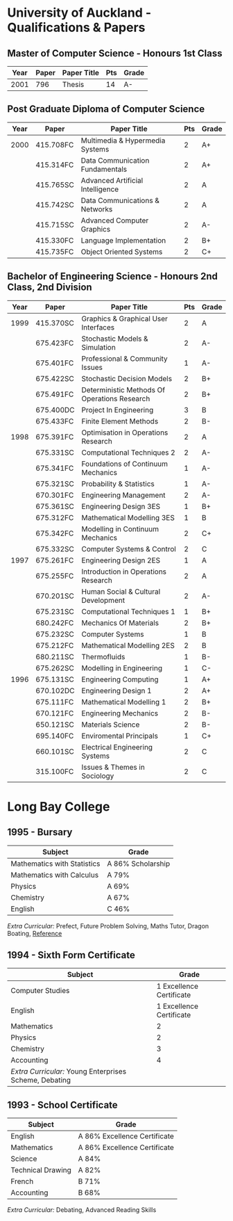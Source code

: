 # University of Auckland - Qualifications & Papers

## Master of Computer Science - Honours 1st Class
|Year|Paper|Paper Title|Pts|Grade|
|----|-----|-----------|---|-----|
|2001|796|Thesis|14|A-| 

## Post Graduate Diploma of Computer Science
|Year|Paper|Paper Title|Pts|Grade|
|----|-----|-----------|---|-----|
|2000|415.708FC|Multimedia & Hypermedia Systems|2|A+| 
||415.314FC|Data Communication Fundamentals|2|A+| 
||415.765SC|Advanced Artificial Intelligence|2|A| 
||415.742SC|Data Communications & Networks|2|A| 
||415.715SC|Advanced Computer Graphics|2|A-| 
||415.330FC|Language Implementation|2|B+| 
||415.735FC|Object Oriented Systems|2|C+| 

## Bachelor of Engineering Science - Honours 2nd Class, 2nd Division
|Year|Paper|Paper Title|Pts|Grade|
|----|-----|-----------|---|-----|
|1999|415.370SC|Graphics & Graphical User Interfaces|2|A| 
||675.423FC|Stochastic Models & Simulation|2|A-| 
||675.401FC|Professional & Community Issues|1|A-| 
||675.422SC|Stochastic Decision Models|2|B+| 
||675.491FC|Deterministic Methods Of Operations Research|2|B+| 
||675.400DC|Project In Engineering|3|B| 
||675.433FC|Finite Element Methods|2|B-| 
|1998|675.391FC|Optimisation in Operations Research|2|A| 
||675.331SC|Computational Techniques 2|2|A-| 
||675.341FC|Foundations of Continuum Mechanics|1|A-| 
||675.321SC|Probability & Statistics|1|A-| 
||670.301FC|Engineering Management|2|A-| 
||675.361SC|Engineering Design 3ES|1|B+| 
||675.312FC|Mathematical Modelling 3ES|1|B| 
||675.342FC|Modelling in Continuum Mechanics|2|C+| 
||675.332SC|Computer Systems & Control|2|C| 
|1997|675.261FC|Engineering Design 2ES|1|A| 
||675.255FC|Introduction in Operations Research|2|A| 
||670.201SC|Human Social & Cultural Development|2|A-| 
||675.231SC|Computational Techniques 1|1|B+| 
||680.242FC|Mechanics Of Materials|2|B+| 
||675.232SC|Computer Systems|1|B| 
||675.212FC|Mathematical Modelling 2ES|2|B| 
||680.211SC|Thermofluids|1|B-| 
||675.262SC|Modelling in Engineering|1|C-|
|1996|675.131SC|Engineering Computing|1|A+| 
||670.102DC|Engineering Design 1|2|A+| 
||675.111FC|Mathematical Modelling 1|2|B+| 
||670.121FC|Engineering Mechanics|2|B-| 
||650.121SC|Materials Science|2|B-| 
||695.140FC|Enviromental Principals|1|C+| 
||660.101SC|Electrical Engineering Systems|2|C| 
||315.100FC|Issues & Themes in Sociology|2|C|

# Long Bay College

## 1995 - Bursary
|Subject|Grade|
|-------|-----|
|Mathematics with Statistics|A 86% Scholarship| 
|Mathematics with Calculus|A 79%| 
|Physics|A 69%| 
|Chemistry|A 67%| 
|English|C 46%| 
*Extra Curricular:* Prefect, Future Problem Solving, Maths Tutor, Dragon Boating, [Reference](references#lbc)


## 1994 - Sixth Form Certificate
|Subject|Grade|
|-------|-----|
|Computer Studies|1 Excellence Certificate| 
|English|1 Excellence Certificate| 
|Mathematics|2| 
|Physics|2| 
|Chemistry|3| 
|Accounting|4| 
*Extra Curricular:* Young Enterprises Scheme, Debating| 


## 1993 - School Certificate
|Subject|Grade|
|-------|-----|
|English|A 86% Excellence Certificate| 
|Mathematics|A 86% Excellence Certificate| 
|Science|A 84%| 
|Technical Drawing|A 82%| 
|French|B 71%| 
|Accounting|B 68%| 
*Extra Curricular:* Debating, Advanced Reading Skills